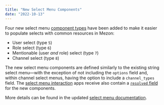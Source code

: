 ```yaml
---
title: "New Select Menu Components"
date: "2022-10-13"
---
```


Four new select menu [component types](#DOCS_INTERACTIONS_MESSAGE_COMPONENTS/component-object-component-types) have been added to make it easier to populate selects with common resources in Mezon:

* User select (type `5`)
* Role select (type `6`)
* Mentionable (user *and* role) select (type `7`)
* Channel select (type `8`)

The new select menu components are defined similarly to the existing string select menu—with the exception of not including the `options` field and, within channel select menus, having the option to include a `channel_types` field. The [select menu interaction](#DOCS_INTERACTIONS_MESSAGE_COMPONENTS/select-menu-object-select-menu-interaction) apps receive also contain a [`resolved` field](#DOCS_INTERACTIONS_MESSAGE_COMPONENTS/select-menu-object-select-menu-resolved-object) for the new components.

More details can be found in the updated [select menu documentation](#DOCS_INTERACTIONS_MESSAGE_COMPONENTS/select-menus).
